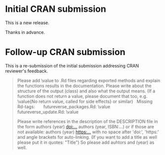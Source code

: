 # Initial CRAN submission

This is a new release.

Thanks in advance.


# Follow-up CRAN submission

This is a re-submission of the initial submission addressing CRAN
reviewer's feedback.

> Please add \value to .Rd files regarding exported methods and explain
> the functions results in the documentation. Please write about the
> structure of the output (class) and also what the output means. (If a
> function does not return a value, please document that too, e.g.
> \value{No return value, called for side effects} or similar)
>   Missing Rd-tags:
>       futureverse_packages.Rd: \value
>       futureverse_update.Rd: \value
> 
> Please write references in the description of the DESCRIPTION file in
> the form
> authors (year) <doi:...>
> authors (year, ISBN:...)
> or if those are not available: authors (year) <https:...>
> with no space after 'doi:', 'https:' and angle brackets for
> auto-linking. (If you want to add a title as well please put it in
> quotes: "Title")
> So please add auhtors and (year) as well.
